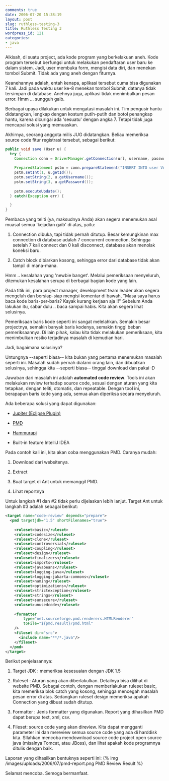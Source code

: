 ```yaml
---
comments: true
date: 2006-07-20 15:38:19
layout: post
slug: ruthless-testing-3
title: Ruthless Testing 3
wordpress_id: 121
categories:
- java
---
```


Alkisah, di suatu project, ada kode program yang berkelakuan aneh. Kode program tersebut berfungsi untuk melakukan pendaftaran user baru ke dalam sistem. Jadi, user membuka form, mengisi data diri, dan menekan tombol Submit. Tidak ada yang aneh dengan fiturnya. 

Keanehannya adalah, entah kenapa, aplikasi tersebut cuma bisa digunakan 7 kali. Jadi pada waktu user ke-8 menekan tombol Submit, datanya tidak tersimpan di database. Anehnya juga, aplikasi tidak menimbulkan pesan error. Hmm ... sungguh gaib. 

Berbagai upaya dilakukan untuk mengatasi masalah ini. Tim pengusir hantu didatangkan, lengkap dengan kostum putih-putih dan botol penangkap hantu, karena dicurigai ada 'sesuatu' dengan angka 7. Tetapi tidak juga mencapai solusi yang memuaskan. 

Akhirnya, seorang anggota milis JUG didatangkan. Beliau memeriksa source code fitur registrasi tersebut, sebagai berikut: 

    
``` java
public void save (User u) {
  try {
    Connection conn = DriverManager.getConnection(url, username, password);
    
    PreparedStatement pstm = conn.prepareStatement("INSERT INTO user VALUES (?,?,?)");
    pstm.setInt(1, u.getId());
    pstm.setString(2, u.getUsername());
    pstm.setString(3, u.getPassword());
    
    pstm.executeUpdate();
  } catch(Exception err) {

  }
}
```



Pembaca yang teliti (ya, maksudnya Anda) akan segera menemukan asal muasal semua 'kejadian gaib' di atas, yaitu: 



	
  1. Connection dibuka, tapi tidak pernah ditutup. Besar kemungkinan max connection di database adalah 7 concurrent connection. Sehingga setelah 7 kali connect dan 0 kali disconnect, database akan menolak koneksi baru. 

	
  2. Catch block dibiarkan kosong, sehingga error dari database tidak akan tampil di mana-mana. 



Hmm .. kesalahan yang 'newbie banget'. Melalui pemeriksaan menyeluruh, ditemukan kesalahan serupa di berbagai bagian kode yang lain. 

Pada titik ini, para project manager, development team leader akan segera mengeluh dan bersiap-siap mengisi komentar di bawah, "Masa saya harus baca kode baris-per-baris? Kayak kurang kerjaan aja !!"
Sebelum Anda lakukan itu, sabar dulu .. baca sampai habis. Kita akan segera lihat solusinya. 

Pemeriksaan baris kode seperti ini sangat melelahkan. Semakin besar projectnya, semakin banyak baris kodenya, semakin tinggi beban pemeriksaannya. Di lain pihak, kalau kita tidak melakukan pemeriksaan, kita menimbulkan resiko terjadinya masalah di kemudian hari. 

Jadi, bagaimana solusinya?

Untungnya --seperti biasa-- kita bukan yang pertama menemukan masalah seperti ini. Masalah sudah pernah dialami orang lain, dan dibuatkan solusinya, sehingga kita --seperti biasa-- tinggal download dan pakai :D

Jawaban dari masalah ini adalah **automated code review**. Tools ini akan melakukan review terhadap source code, sesuai dengan aturan yang kita tetapkan, dengan teliti, otomatis, dan repeatable. Dengan tool ini, berapapun baris kode yang ada, semua akan diperiksa secara menyeluruh. 

Ada beberapa solusi yang dapat digunakan: 



	
  * [Jupiter (Eclipse Plugin)](http://csdl.ics.hawaii.edu/Tools/Jupiter/)

	
  * [PMD](http://pmd.sourceforge.net)

	
  * [Hammurapi](http://www.hammurapi.org)

	
  * Built-in feature IntelliJ IDEA



Pada contoh kali ini, kita akan coba menggunakan PMD. Caranya mudah: 

	
  1. Download dari websitenya.

	
  2. Extract

	
  3. Buat target di Ant untuk memanggil PMD.

	
  4. Lihat reportnya



Untuk langkah #1 dan #2 tidak perlu dijelaskan lebih lanjut. Target Ant untuk langkah #3 adalah sebagai berikut: 

    
``` xml
<target name="code-review" depends="prepare">
  <pmd targetjdk="1.5" shortFilenames="true">
   
    <ruleset>basic</ruleset>   
    <ruleset>codesize</ruleset>
    <ruleset>clone</ruleset>
    <ruleset>controversial</ruleset>
    <ruleset>coupling</ruleset>
    <ruleset>design</ruleset>
    <ruleset>finalizers</ruleset>
    <ruleset>imports</ruleset>
    <ruleset>javabeans</ruleset>
    <ruleset>logging-java</ruleset>
    <ruleset>logging-jakarta-commons</ruleset>
    <ruleset>naming</ruleset>
    <ruleset>optimizations</ruleset>
    <ruleset>strictexception</ruleset>
    <ruleset>strings</ruleset>
    <ruleset>sunsecure</ruleset>
    <ruleset>unusedcode</ruleset>
   
    <formatter
        type="net.sourceforge.pmd.renderers.HTMLRenderer"  
        toFile="${pmd.result}/pmd.html"
    />
    <fileset dir="src">
      <include name="**/*.java"/>
    </fileset>
  </pmd>
</target>
```



Berikut penjelasannya: 



	
  1. Target JDK : memeriksa kesesuaian dengan JDK 1.5

	
  2. Ruleset : Aturan yang akan diberlakulkan. Detailnya bisa dilihat di website PMD. Sebagai contoh, dengan memberlakukan ruleset basic, kita memeriksa blok catch yang kosong, sehingga mencegah masalah pesan error di atas. Sedangkan ruleset design memeriksa apakah Connection yang dibuat sudah ditutup. 


	
  3. Formatter : Jenis formatter yang digunakan. Report yang dihasilkan PMD dapat berupa text, xml, csv.

	
  4. Fileset: source code yang akan direview. Kita dapat mengganti parameter ini dan mereview semua source code yang ada di harddisk kita. SIlahkan mencoba mendownload source code project open source java (misalnya Tomcat, atau JBoss), dan lihat apakah kode programnya ditulis dengan baik.  




Laporan yang dihasilkan bentuknya seperti ini: 
{% img /images/uploads/2006/07/pmd-report.png PMD Review Result %}

Selamat mencoba. Semoga bermanfaat. 
